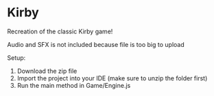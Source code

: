 # Kirby
Recreation of the classic Kirby game!

Audio and SFX is not included because file is too big to upload

Setup:

1. Download the zip file
2. Import the project into your IDE (make sure to unzip the folder first) 
3. Run the main method in Game/Engine.js
